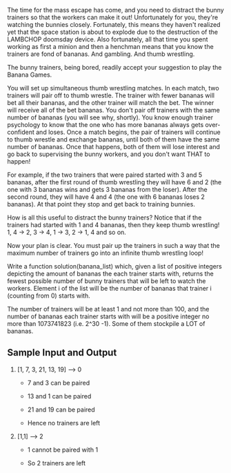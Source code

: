 The time for the mass escape has come, and you need to distract the bunny trainers so that the workers can make it out! Unfortunately for you, they're watching 
the bunnies closely. Fortunately, this means they haven't realized yet that the space station is about to explode due to the destruction of the LAMBCHOP 
doomsday device. Also fortunately, all that time you spent working as first a minion and then a henchman means that you know the trainers are fond of bananas. And 
gambling. And thumb wrestling.

The bunny trainers, being bored, readily accept your suggestion to play the Banana Games.

You will set up simultaneous thumb wrestling matches. In each match, two trainers will pair off to thumb wrestle. The trainer with fewer bananas will bet all their 
bananas, and the other trainer will match the bet. The winner will receive all of the bet bananas. You don't pair off trainers with the same number of bananas 
(you will see why, shortly). You know enough trainer psychology to know that the one who has more bananas always gets over-confident and loses. Once a match 
begins, the pair of trainers will continue to thumb wrestle and exchange bananas, until both of them have the same number of bananas. Once that happens, both of 
them will lose interest and go back to supervising the bunny workers, and you don't want THAT to happen!

For example, if the two trainers that were paired started with 3 and 5 bananas, after the first round of thumb wrestling they will have 6 and 2 (the one with 3 
bananas wins and gets 3 bananas from the loser). After the second round, they will have 4 and 4 (the one with 6 bananas loses 2 bananas). At that point they stop 
and get back to training bunnies.

How is all this useful to distract the bunny trainers? Notice that if the trainers had started with 1 and 4 bananas, then they keep thumb wrestling! 1, 4 -> 2, 
3 -> 4, 1 -> 3, 2 -> 1, 4 and so on.

Now your plan is clear. You must pair up the trainers in such a way that the maximum number of trainers go into an infinite thumb wrestling loop!

Write a function solution(banana_list) which, given a list of positive integers depicting the amount of bananas the each trainer starts with, returns the fewest 
possible number of bunny trainers that will be left to watch the workers. Element i of the list will be the number of bananas that trainer i (counting from 0) 
starts with.

The number of trainers will be at least 1 and not more than 100, and the number of bananas each trainer starts with will be a positive integer no more than 
1073741823 (i.e. 2^30 -1). Some of them stockpile a LOT of bananas.

## Sample Input and Output 

1. [1, 7, 3, 21, 13, 19] --> 0

    - 7 and 3 can be paired
  
    - 13 and 1 can be paired
  
    - 21 and 19 can be paired
  
    - Hence no trainers are left

2. [1,1] --> 2

    - 1 cannot be paired with 1
  
    - So 2 trainers are left


